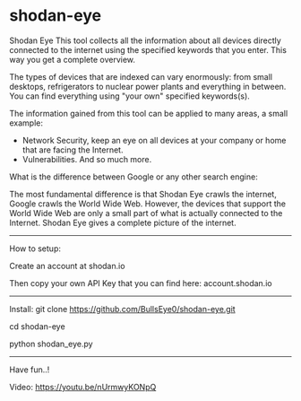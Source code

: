 # shodan-eye
Shodan Eye This tool collects all the information about all devices directly connected to the internet using the specified keywords that you enter. This way you get a complete overview.

The types of devices that are indexed can vary enormously: from small desktops, refrigerators to nuclear power plants and everything in between.
You can find everything using "your own" specified keywords(s).

The information gained from this tool can be applied to many areas, a small example:
* Network Security, keep an eye on all devices at your company or home that are facing the Internet.
* Vulnerabilities.
And so much more.

What is the difference between Google or any other search engine:

The most fundamental difference is that Shodan Eye crawls the internet, Google crawls the World Wide Web.
However, the devices that support the World Wide Web are only a small part of what is actually connected to the Internet.
Shodan Eye gives a complete picture of the internet.

****
How to setup:

Create an account at shodan.io

Then copy your own API Key that you can find here: account.shodan.io

****
Install:
git clone https://github.com/BullsEye0/shodan-eye.git

cd shodan-eye

python shodan_eye.py

****
Have fun..!

Video:
https://youtu.be/nUrmwyKONpQ
